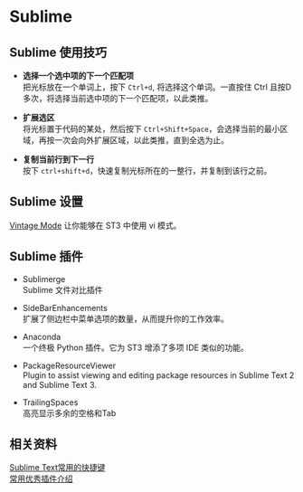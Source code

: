 # Sublime

## Sublime 使用技巧

* **选择一个选中项的下一个匹配项**   
把光标放在一个单词上，按下 <code>Ctrl+d</code>, 将选择这个单词。一直按住 Ctrl 且按D多次，将选择当前选中项的下一个匹配项，以此类推。


* **扩展选区**     
将光标置于代码的某处，然后按下 <code>Ctrl+Shift+Space</code>，会选择当前的最小区域，再按一次会向外扩展区域，以此类推，直到全选为止。

* **复制当前行到下一行**     
 按下 <code>ctrl+shift+d</code>，快速复制光标所在的一整行，并复制到该行之前。


## Sublime 设置  

[Vintage Mode](http://www.sublimetext.com/docs/3/vintage.html) 让你能够在 ST3 中使用 vi 模式。

## Sublime 插件  

* Sublimerge   
Sublime 文件对比插件

* SideBarEnhancements    
扩展了侧边栏中菜单选项的数量，从而提升你的工作效率。  

* Anaconda    
一个终极 Python 插件。它为 ST3 增添了多项 IDE 类似的功能。  

* PackageResourceViewer    
Plugin to assist viewing and editing package resources in Sublime Text 2 and Sublime Text 3. 

* TrailingSpaces    
高亮显示多余的空格和Tab



## 相关资料
[Sublime Text常用的快捷键](http://blog.jobbole.com/82527/)    
[常用优秀插件介绍](http://www.cnblogs.com/hykun/p/sublimeText3.html)  
